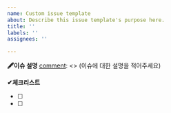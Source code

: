 ```yaml
---
name: Custom issue template
about: Describe this issue template's purpose here.
title: ''
labels: ''
assignees: ''

---
```


**🖋이슈 설명**
[comment]: <> (이슈에 대한 설명을 적어주세요)

**✔체크리스트**

[comment]: <> (해야 할 일들을 상세히 나눠 적어주시면 좋아요)

- [ ]

- [ ] <!--여기에 적어주세요-->
